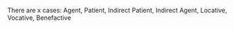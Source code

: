 There are x cases: Agent, Patient, Indirect Patient, Indirect Agent, Locative, Vocative, Benefactive
